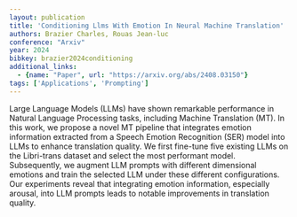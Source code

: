 ```yaml
---
layout: publication
title: 'Conditioning Llms With Emotion In Neural Machine Translation'
authors: Brazier Charles, Rouas Jean-luc
conference: "Arxiv"
year: 2024
bibkey: brazier2024conditioning
additional_links:
  - {name: "Paper", url: "https://arxiv.org/abs/2408.03150"}
tags: ['Applications', 'Prompting']
---
```

Large Language Models (LLMs) have shown remarkable performance in Natural
Language Processing tasks, including Machine Translation (MT). In this work, we
propose a novel MT pipeline that integrates emotion information extracted from
a Speech Emotion Recognition (SER) model into LLMs to enhance translation
quality. We first fine-tune five existing LLMs on the Libri-trans dataset and
select the most performant model. Subsequently, we augment LLM prompts with
different dimensional emotions and train the selected LLM under these different
configurations. Our experiments reveal that integrating emotion information,
especially arousal, into LLM prompts leads to notable improvements in
translation quality.
